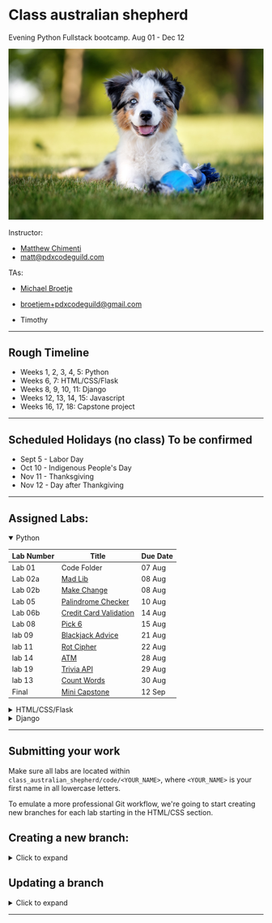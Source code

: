 # Class australian shepherd

Evening Python Fullstack bootcamp.
Aug 01 - Dec 12

![australian shepherd](auzzie.jpeg)

Instructor:

- [Matthew Chimenti](http://www.github.com/ChimentiMatt)
- matt@pdxcodeguild.com

TAs:

- [Michael Broetje](http://www.github.com/cdmichaelb)
- broetjem+pdxcodeguild@gmail.com

- Timothy

<hr>

## Rough Timeline

- Weeks 1, 2, 3, 4, 5: Python
- Weeks 6, 7: HTML/CSS/Flask
- Weeks 8, 9, 10, 11: Django
- Weeks 12, 13, 14, 15: Javascript
- Weeks 16, 17, 18: Capstone project

<hr>

## Scheduled Holidays (no class) To be confirmed

- Sept 5 - Labor Day
- Oct 10 - Indigenous People's Day
- Nov 11 - Thanksgiving
- Nov 12 - Day after Thankgiving

<hr>

## Assigned Labs:

<details open>
  <summary>Python</summary>

| Lab Number | Title                                                                                                                              | Due Date |
| ---------- | ---------------------------------------------------------------------------------------------------------------------------------- | -------- |
| Lab 01     | Code Folder                                                                                                                        | 07 Aug   |
| Lab 02a    | [Mad Lib](1%20Python/labs/02a%20Mad%20Lib.md)                                                                                      | 08 Aug   |
| Lab 02b    | [Make Change](1%20Python/labs/02b%20Make%20Change.md)                                                                              | 08 Aug   |
| Lab 05     | [Palindrome Checker](1%20Python/labs/05a%20Palindrome%20Checker.md)                                                                | 10 Aug   |
| Lab 06b    | [Credit Card Validation](1%20Python/labs/06b%20Credit%20Card%20Validation.md)                                                      | 14 Aug   |
| Lab 08     | [Pick 6](https://github.com/PdxCodeGuild/class_australian_shepherd/blob/main/1%20Python/labs/08%20Pick6.md)                        | 15 Aug   |
| lab 09     | [Blackjack Advice](https://github.com/PdxCodeGuild/class_australian_shepherd/blob/main/1%20Python/labs/09%20Blackjack%20Advice.md) | 21 Aug   |
| lab 11     | [Rot Cipher](https://github.com/PdxCodeGuild/class_australian_shepherd/blob/main/1%20Python/labs/11%20Rot%20Cipher.md)             | 22 Aug   |
| lab 14     | [ATM](https://github.com/PdxCodeGuild/class_australian_shepherd/blob/main/1%20Python/labs/14%20ATM.md)                             | 28 Aug   |
| lab 19     | [Trivia API](https://github.com/PdxCodeGuild/class_australian_shepherd/blob/main/1%20Python/labs/19%20Trivia%20API.md)             | 29 Aug   |
| lab 13     | [Count Words](https://github.com/PdxCodeGuild/class_australian_shepherd/blob/main/1%20Python/labs/13%20Count%20Words.md)           | 30 Aug   |
| Final      | [Mini Capstone](https://github.com/PdxCodeGuild/class_australian_shepherd/blob/main/1%20Python/labs/MiniCapstone.md)               | 12 Sep   |

</details>

<details>
  <summary>HTML/CSS/Flask</summary>

| Lab Number | Title                                                                                                                                                          | Due Date |
| ---------- | -------------------------------------------------------------------------------------------------------------------------------------------------------------- | -------- |
| Lab 01     | [Bio](https://github.com/PdxCodeGuild/class_australian_shepherd/blob/main/2%20Flask%20%2B%20HTML%20%2B%20CSS/labs/01%20Bio.md)                                 | 19 Sep   |
| Lab 02     | [Blog](https://github.com/PdxCodeGuild/class_australian_shepherd/blob/main/2%20Flask%20%2B%20HTML%20%2B%20CSS/labs/02%20Blog.md)                               | 21 Sep   |
| Lab 03     | [Company](https://github.com/PdxCodeGuild/class_australian_shepherd/blob/main/2%20Flask%20%2B%20HTML%20%2B%20CSS/labs/03%20Company.md)                         | 25 Sep   |
| Lab 04     | [Personal Portfolio](https://github.com/PdxCodeGuild/class_australian_shepherd/blob/main/2%20Flask%20%2B%20HTML%20%2B%20CSS/labs/04%20Personal%20Portfolio.md) | 29 Sep   |
| Lab 06     | [Flask Redo](https://github.com/PdxCodeGuild/class_australian_shepherd/blob/main/2%20Flask%20%2B%20HTML%20%2B%20CSS/labs/06%20Flask%20Redo.md)                 | 31 Sep   |

</details>

<details>
  <summary>Django</summary>

| Lab Number | Title                                                                                                                    | Due Date |
| ---------- | ------------------------------------------------------------------------------------------------------------------------ | -------- |
| Lab 01     | [Django Redo](https://github.com/PdxCodeGuild/class_australian_shepherd/blob/main/3%20Django/labs/01%20Django%20Redo.md) | 27 JUL   |

</details>

<hr>

## Submitting your work

Make sure all labs are located within `class_australian_shepherd/code/<YOUR_NAME>`, where `<YOUR_NAME>` is your first name in all lowercase letters.

To emulate a more professional Git workflow, we're going to start creating new branches for each lab starting in the HTML/CSS section.

<h2>Creating a new branch:</h2>
<details>
<summary>Click to expand</summary>

- `git branch` to check that you're on the main branch, use `git checkout main` to go to the main branch if needed.

- `git status` to check if your local main branch is up to date with origin/main on Github.
- `git pull` if needed to pull any recent changes to your local repository

- Create a new branch and switch to it.

  - Option 1:

    - `git branch <YOUR_NAME-SECTION-LAB_NUMBER>`
    - `git checkout <YOUR_NAME-SECTION-LAB_NUMBER>`

  - Option 2:

    The `-b` flag can be used after the `checkout` command to combine these two steps:

    `git checkout -b <YOUR_NAME-SECTION-LAB_NUMBER>`

  **e.g.** My branch for the **"Lab 01 - Bio"** in the **HTML/CSS** section would be named: `matt-htmlcss-lab01`. The name can vary a bit from this example, but please keep the chosen formatting consistent from one lab to another.

- `git add <FILENAME>` to add a specific file or `git add .` to add everything in the current dicrectory
- `git commit -m "your commit message"` to commit your work

- A remote branch will need to be created for each new local branch. Git will usually display the proper command to do this when a new branch is pushed for the first time.

  The command is:

  `git push --set-upstream origin <BRANCH_NAME>`

  **OR**

  `git push -u origin <BRANCH_NAME>`

  <details>
    <summary>Screenshot</summary>
    <img src="images/screenshots/set_upstream_message.png" width=800>
  </details>

- After successfully pushing your new branch to Github, you should see the option to create a Pull Request for your branch on the main repo page.

  <details>
    <summary>Screenshot</summary>
    <img src="images/screenshots/pull_request_button.png" width=800>
  </details>

- If you don't see that message, you'll have to navigate to your new remote branch
  <details>
    <summary>Screenshot</summary>
    <img src="images/screenshots/switch_branch.gif" width=800>
  </details>

- Once you've navigated to your individual branch, you'll find the option to create a Pull Request in the "Contribute" dropdown.
  <details>
    <summary>Screenshot</summary>
    <img src="images/screenshots/open_pull_request_alternative.gif" width=800>
  </details>

- Click the "Open Pull Request" button. Add a comment to your Pull Request like "Submitting Lab 00" and click "Create Pull request"
  <details>
    <summary>Screenshot</summary>
    <img src="images/screenshots/create_pull_request.png" width=800>
  </details>
</details>

## Updating a branch

<details>
<summary>Click to expand</summary>
After a Pull Request is submitted, the code on that branch will be checked.

Necessary corrections or adjustments will be posted as comments on the Pull Request on Github and the Pull Request will be closed. When the corrections are made, submit the Pull Request again for checking.

Corrections will be made only to that particular branch.

- `git checkout <YOUR_NAME-SECTION-LAB_NUMBER>`

- Add and commit updated files.

- `git push` to push your changes up to the remote repository on GitHub

- Only one Pull Request is allowed per branch.

  - If a Pull Request is already open for the branch, a message will be added to the current Pull Request for the new commits.
  - If a Pull Request is not already open for the branch a new Pull Request will need to be created.

- Once a lab is complete, its branch will be merged into the `main` branch.
</details>

---
